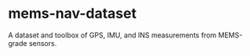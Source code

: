 # mems-nav-dataset
A dataset and toolbox of GPS, IMU, and INS measurements from MEMS-grade sensors.
